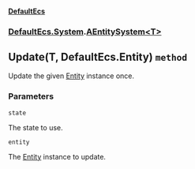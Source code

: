 #### [DefaultEcs](./DefaultEcs.md 'DefaultEcs')
### [DefaultEcs.System](./DefaultEcs.md#DefaultEcs-System 'DefaultEcs.System').[AEntitySystem&lt;T&gt;](./DefaultEcs-System-AEntitySystem-T-.md 'DefaultEcs.System.AEntitySystem&lt;T&gt;')
## Update(T, DefaultEcs.Entity) `method`
Update the given [Entity](./DefaultEcs-Entity.md 'DefaultEcs.Entity') instance once.
### Parameters

<a name='DefaultEcs-System-AEntitySystem-T--Update(T-_DefaultEcs-Entity)-state'></a>
`state`

The state to use.

<a name='DefaultEcs-System-AEntitySystem-T--Update(T-_DefaultEcs-Entity)-entity'></a>
`entity`

The [Entity](./DefaultEcs-Entity.md 'DefaultEcs.Entity') instance to update.
